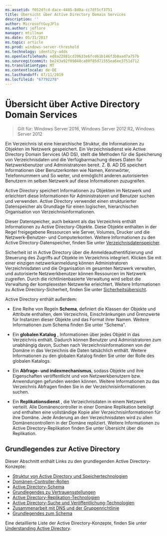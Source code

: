 ```yaml
---
ms.assetid: f052dfcd-dace-4485-8d0a-cc7df5cf3751
title: Übersicht über Active Directory Domain Services
description: ''
author: MicrosoftGuyJFlo
ms.author: joflore
manager: mtillman
ms.date: 05/31/2017
ms.topic: article
ms.prod: windows-server-threshold
ms.technology: identity-adds
ms.openlocfilehash: ed8a22881cd20633e6fcd61b146f3b0aad7a757b
ms.sourcegitcommit: be243a92f09048ca80f85d71555ea6ee3751d712
ms.translationtype: MT
ms.contentlocale: de-DE
ms.lasthandoff: 07/11/2019
ms.locfileid: "67792278"
---
```

# <a name="active-directory-domain-services-overview"></a>Übersicht über Active Directory Domain Services

>Gilt für: Windows Server 2016, Windows Server 2012 R2, Windows Server 2012


Ein Verzeichnis ist eine hierarchische Struktur, die Informationen zu Objekten im Netzwerk gespeichert. Ein Verzeichnisdienst wie Active Directory Domain Services (AD DS), stellt die Methoden für die Speicherung von Verzeichnisdaten und die Verfügbarmachung dieses Daten für Netzwerkbenutzer und Administratoren bereit. Z. B. AD DS speichert Informationen über Benutzerkonten wie Namen, Kennwörter, Telefonnummern und So weiter, und ermöglicht anderen autorisierten Benutzern im selben Netzwerk auf diese Informationen zuzugreifen.

Active Directory speichert Informationen zu Objekten im Netzwerk und erleichtert diese Informationen für Administratoren und Benutzer suchen und verwenden. Active Directory verwendet einen strukturierter Datenspeicher als Grundlage für einen logischen, hierarchischen Organisation von Verzeichnisinformationen.

Dieser Datenspeicher, auch bekannt als das Verzeichnis enthält Informationen zu Active Directory-Objekte. Diese Objekte enthalten in der Regel freigegebene Ressourcen wie Server, Volumes, Drucker und die Netzwerk-Benutzer- und Computerkonten. Weitere Informationen zu den Active Directory-Datenspeicher, finden Sie unter [Verzeichnisdatenspeicher](https://technet.microsoft.com/library/cc736627(v=ws.10).aspx).

Sicherheit ist in Active Directory über die Anmeldeauthentifizierung und Steuerung des Zugriffs auf Objekte im Verzeichnis integriert. Klicken Sie mit einer einzigen netzwerkanmeldung können Administratoren Verzeichnisdaten und die Organisation im gesamten Netzwerk verwalten, und autorisierte Netzwerkbenutzer können Ressourcen im Netzwerk zugreifen. Durch die richtlinienbasierte Verwaltung wird selbst die Verwaltung der komplexesten Netzwerke erleichtert. Weitere Informationen zu Active Directory-Sicherheit, finden Sie unter [Sicherheitsübersicht](../../plan/security-best-practices/best-practices-for-securing-active-directory.md).

Active Directory enthält außerdem:
* Eine Reihe von Regeln **Schema**, definiert die Klassen der Objekte und Attribute enthalten, dem Verzeichnis, Einschränkungen und Grenzwerte für Instanzen dieser Objekte und das Format ihrer Namen. Weitere Informationen zum Schema finden Sie unter "Schema".


* Ein **globalen Katalog** , Informationen über jedes Objekt in das Verzeichnis enthält. Dadurch können Benutzer und Administratoren zum unabhängig davon, Suchen nach Verzeichnisinformationen von der Domäne in das Verzeichnis die Daten tatsächlich enthält. Weitere Informationen zu den globalen Katalog finden Sie unter der Rolle des globalen Katalogs.


* Ein **Abfrage- und indexmechanismus**, sodass Objekte und ihre Eigenschaften veröffentlicht und von Netzwerkbenutzern bzw. Anwendungen gefunden werden können. Weitere Informationen zu das Verzeichnis Abfragen finden Sie in der Verzeichnisinformationen suchen.


* Ein **Replikationsdienst** , die Verzeichnisdaten in einem Netzwerk verteilt. Alle Domänencontroller in einer Domäne Replikation beteiligt und enthalten eine vollständige Kopie aller Verzeichnisinformationen für ihre Domäne. Jede Änderung an den Verzeichnisdaten wird zu allen Domänencontrollern in der Domäne repliziert. Weitere Informationen zu Active Directory-Replikation finden Sie unter Übersicht über die Replikation.

## <a name="understanding-active-directory"></a>Grundlegendes zur Active Directory
 Dieser Abschnitt enthält Links zu den grundlegenden Active Directory-Konzepte:
 
* [Struktur von Active Directory und Speichertechnologien](https://technet.microsoft.com/library/cc759186(v=ws.10).aspx)
* [Domänen-Controller-Rollen](https://technet.microsoft.com/library/cc786438(v=ws.10).aspx) 
* [Active Directory-Schema](https://docs.microsoft.com/previous-versions/windows/it-pro/windows-server-2008-R2-and-2008/cc771796(v=ws.10))
* [Grundlegendes zu Vertrauensstellungen](https://docs.microsoft.com/previous-versions/windows/it-pro/windows-server-2008-R2-and-2008/cc771568(v=ws.10)) 
* [Active Directory-Replikation-Technologien](https://technet.microsoft.com/library/cc786438(v=ws.10).aspx) 
* [Active Directory-Suche und Veröffentlichung-Technologien](https://technet.microsoft.com/library/cc775686(v=ws.10).aspx) 
* [Zusammenarbeit mit DNS und der Gruppenrichtlinie](https://docs.microsoft.com/previous-versions/windows/it-pro/windows-server-2008-R2-and-2008/dd197486(v=ws.10))
* [Grundlegendes zum Schema](https://technet.microsoft.com/library/cc759402(v=ws.10).aspx) 

Eine detaillierte Liste der Active Directory-Konzepte, finden Sie unter [Understanding Active Directory](https://technet.microsoft.com/library/cc781408(v=ws.10).aspx). 


